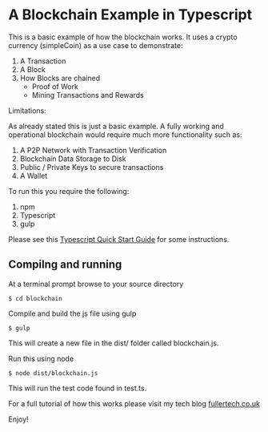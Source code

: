 # A Blockchain Example in Typescript

This is a basic example of how the blockchain works. It uses a crypto currency (simpleCoin) as a use case to demonstrate:

1. A Transaction
2. A Block
3. How Blocks are chained
    * Proof of Work
    * Mining Transactions and Rewards

Limitations:

As already stated this is just a basic example. A fully working and operational blockchain would require much more functionality such as:

1. A P2P Network with Transaction Verification
2. Blockchain Data Storage to Disk
3. Public / Private Keys to secure transactions
4. A Wallet

To run this you require the following:
1. npm
2. Typescript
3. gulp

Please see this [Typescript Quick Start Guide](https://github.com/jafuller88/guides/blob/master/typescript.md) for some instructions.

## Compilng and running
At a terminal prompt browse to your source directory
```
$ cd blockchain
```
Compile and build the js file using gulp
```
$ gulp
```
This will create a new file in the dist/ folder called blockchain.js.

Run this using node
```
$ node dist/blockchain.js
```

This will run the test code found in test.ts.

For a full tutorial of how this works please visit my tech blog [fullertech.co.uk](http://www.fullertech.co.uk/crypto/2018/04/22/an-example-blockchain-in-typescript.html)

Enjoy!